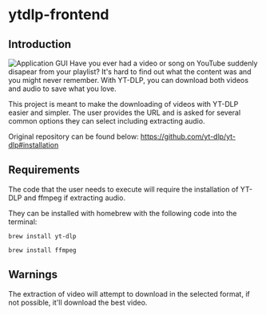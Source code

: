# ytdlp-frontend
## Introduction
![Application GUI](https://res.cloudinary.com/dtwco1l6i/image/upload/v1643157879/Github/ytdlp_koz8gj.png)
Have you ever had a video or song on YouTube suddenly disapear from your playlist? It's hard to find out what the content was and you might never remember.
With YT-DLP, you can download both videos and audio to save what you love.

This project is meant to make the downloading of videos with YT-DLP easier and simpler.
The user provides the URL and is asked for several common options they can select including extracting audio.

Original repository can be found below:
https://github.com/yt-dlp/yt-dlp#installation

## Requirements
The code that the user needs to execute will require the installation of YT-DLP and ffmpeg if extracting audio.

They can be installed with homebrew with the following code into the terminal:
```
brew install yt-dlp

brew install ffmpeg
```

## Warnings
The extraction of video will attempt to download in the selected format, if not possible, it'll download the best video.
